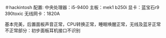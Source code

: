 ＃hackintosh
配置:
中央处理器：i5-9400
主板：mek1 b250i
显卡：蓝宝石r9 390toxic
无线网卡：1820A

基本完美，后置面板声音正常，CPU转换正常，睡眠唤醒正常，无线及蓝牙正常
不正常部分：初步面板耳机接口不识别

